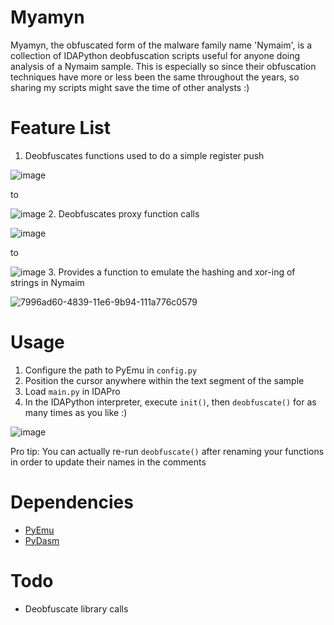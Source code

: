 # Myamyn

Myamyn, the obfuscated form of the malware family name 'Nymaim', is a collection of IDAPython deobfuscation scripts useful for anyone doing analysis of a Nymaim sample. This is especially so since their obfuscation techniques have more or less been the same throughout the years, so sharing my scripts might save the time of other analysts :)

# Feature List

1. Deobfuscates functions used to do a simple register push

  ![image](https://cloud.githubusercontent.com/assets/10496851/16363634/509514fc-3c03-11e6-9d2e-496a03e4e4dc.png)
  
  to
  
  ![image](https://cloud.githubusercontent.com/assets/10496851/16363583/6e697d3a-3c01-11e6-900a-8f163df74030.png)
2. Deobfuscates proxy function calls

  ![image](https://cloud.githubusercontent.com/assets/10496851/16363560/e14b95fa-3c00-11e6-9cea-92303cf1842e.png)
  
  to
  
  ![image](https://cloud.githubusercontent.com/assets/10496851/16363597/c85caea2-3c01-11e6-920d-f2091f1d15ad.png)
3. Provides a function to emulate the hashing and xor-ing of strings in Nymaim

  ![7996ad60-4839-11e6-9b94-111a776c0579](https://cloud.githubusercontent.com/assets/10496851/16775676/651e18a4-4894-11e6-994e-526e7ffd1583.png)

# Usage

1. Configure the path to PyEmu in `config.py`
2. Position the cursor anywhere within the text segment of the sample
3. Load `main.py` in IDAPro
4. In the IDAPython interpreter, execute `init()`, then `deobfuscate()` for as many times as you like :)

  ![image](https://cloud.githubusercontent.com/assets/10496851/16363652/10167bfe-3c04-11e6-80ee-5347e0152685.png)

Pro tip: You can actually re-run `deobfuscate()` after renaming your functions in order to update their names in the comments

# Dependencies

- [PyEmu](https://github.com/malikcjm/pyemu)
- [PyDasm](https://sourceforge.net/projects/winappdbg/files/additional%20packages/PyDasm/PyDasm-1.5-precompiled.zip/download)

# Todo

- Deobfuscate library calls
